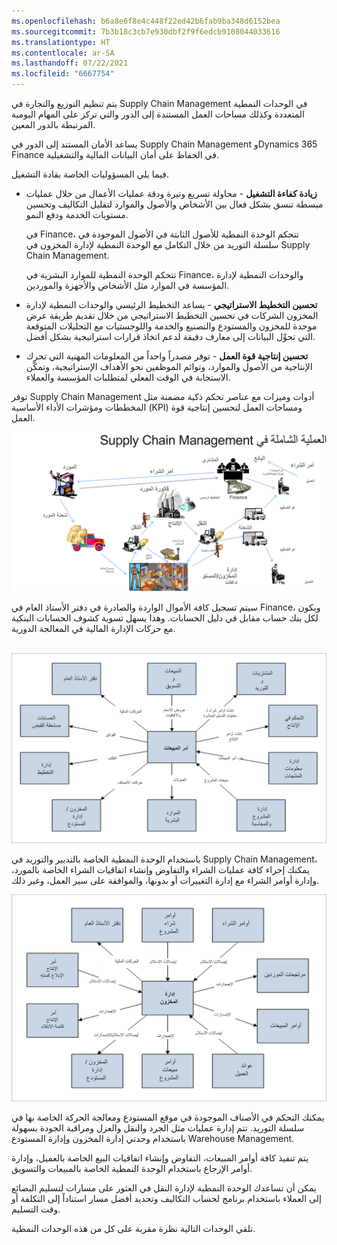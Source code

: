 ```yaml
---
ms.openlocfilehash: b6a8e6f8e4c448f22ed42b6fab9ba348d6152bea
ms.sourcegitcommit: 7b3b18c3cb7e930dbf2f9f6edcb9108044033616
ms.translationtype: HT
ms.contentlocale: ar-SA
ms.lasthandoff: 07/22/2021
ms.locfileid: "6667754"
---
```

يتم تنظيم التوزيع والتجارة في Supply Chain Management في الوحدات النمطية المتعددة وكذلك مساحات العمل المستندة إلى الدور والتي تركز على المهام اليومية المرتبطة بالدور المعين.

يساعد الأمان المستند إلى الدور في Supply Chain Management وDynamics 365 Finance في الحفاظ على أمان البيانات المالية والتشغيلية. 
 
فيما يلي المسؤوليات الخاصة بقادة التشغيل.  

- **زيادة كفاءة التشغيل** - محاولة تسريع وتيرة ودقة عمليات الأعمال من خلال عمليات مبسطة تنسق بشكل فعال بين الأشخاص والأصول والموارد لتقليل التكاليف وتحسين مستويات الخدمة ودفع النمو. 

    في Finance، تتحكم الوحدة النمطية للأصول الثابتة في الأصول الموجودة في سلسلة التوريد من خلال التكامل مع الوحدة النمطية لإدارة المخزون في Supply Chain Management. 

    تتحكم الوحدة النمطية للموارد البشرية في Finance، والوحدات النمطية لإدارة المؤسسة في الموارد مثل الأشخاص والأجهزة والموردين.
- **تحسين التخطيط الاستراتيجي** - يساعد التخطيط الرئيسي والوحدات النمطية لإدارة المخزون الشركات في تحسين التخطيط الاستراتيجي من خلال تقديم طريقة عرض موحدة للمخزون والمستودع والتصنيع والخدمة واللوجستيات مع التحليلات المتوقعة التي تحوِّل البيانات إلى معارف دقيقة لدعم اتخاذ قرارات استراتيجية بشكل أفضل.
- **تحسين إنتاجية قوة العمل** - توفر مصدراً واحداً من المعلومات المهنية التي تحرك الإنتاجية من الأصول والموارد، وتوائم الموظفين نحو الأهداف الإستراتيجية، وتمكّن الاستجابة في الوقت الفعلي لمتطلبات المؤسسة والعملاء.

توفر Supply Chain Management أدوات وميزات مع عناصر تحكم ذكية مضمنة مثل المخططات ومؤشرات الأداء الأساسية (KPI) ومساحات العمل لتحسين إنتاجية قوة العمل.
 
![رسم تخطيطي للعملية الكلية في Supply Chain Management.](../media/scm-overall-process.png)

سيتم تسجيل كافة الأموال الواردة والصادرة في دفتر الأستاذ العام في Finance، ويكون لكل بنك حساب مقابل في دليل الحسابات. وهذا يسهل تسوية كشوف الحسابات البنكية مع حركات الإدارة المالية في المعالجة الدورية.

 
![رسم تخطيطي يوضح تكامل أمر الشراء.](../media/purchase-order-integration.png)

باستخدام الوحدة النمطية الخاصة بالتدبير والتوريد في Supply Chain Management، يمكنك إجراء كافة عمليات الشراء والتفاوض وإنشاء اتفاقيات الشراء الخاصة بالمورد، وإدارة أوامر الشراء مع إدارة التغييرات أو بدونها، والموافقة على سير العمل، وغير ذلك.
 
![رسم تخطيطي يوضح تكامل وحدات نمطية متنوعة مع إدارة المخزون.](../media/inventory-integration.png)

يمكنك التحكم في الأصناف الموجودة في موقع المستودع ومعالجة الحركة الخاصة بها في سلسلة التوريد. تتم إدارة عمليات مثل الجرد والنقل والعزل ومراقبة الجودة بسهولة باستخدام وحدتي إدارة المخزون وإدارة المستودع Warehouse Management.

يتم تنفيذ كافة أوامر المبيعات، التفاوض وإنشاء اتفاقيات البيع الخاصة بالعميل، وإدارة أوامر الإرجاع باستخدام الوحدة النمطية الخاصة بالمبيعات والتسويق.

يمكن أن تساعدك الوحدة النمطية لإدارة النقل في العثور على مسارات لتسليم البضائع إلى العملاء باستخدام برنامج لحساب التكاليف وتحديد أفضل مسار استناداً إلى التكلفة أو وقت التسليم.

تلقي الوحدات التالية نظرة مقربة على كل من هذه الوحدات النمطية.

